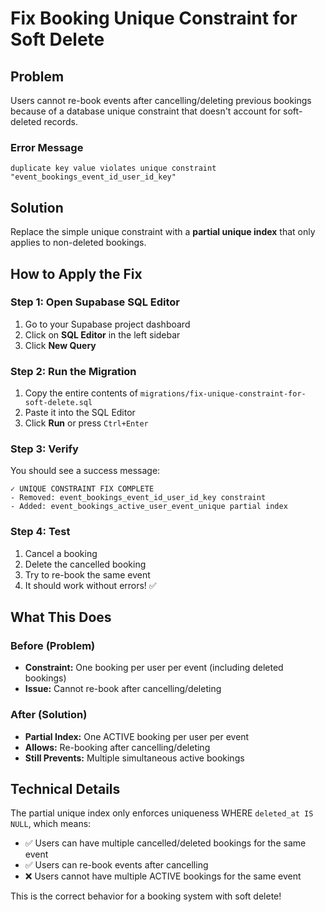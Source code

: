 # Fix Booking Unique Constraint for Soft Delete

## Problem
Users cannot re-book events after cancelling/deleting previous bookings because of a database unique constraint that doesn't account for soft-deleted records.

### Error Message
```
duplicate key value violates unique constraint "event_bookings_event_id_user_id_key"
```

## Solution
Replace the simple unique constraint with a **partial unique index** that only applies to non-deleted bookings.

## How to Apply the Fix

### Step 1: Open Supabase SQL Editor
1. Go to your Supabase project dashboard
2. Click on **SQL Editor** in the left sidebar
3. Click **New Query**

### Step 2: Run the Migration
1. Copy the entire contents of `migrations/fix-unique-constraint-for-soft-delete.sql`
2. Paste it into the SQL Editor
3. Click **Run** or press `Ctrl+Enter`

### Step 3: Verify
You should see a success message:
```
✓ UNIQUE CONSTRAINT FIX COMPLETE
- Removed: event_bookings_event_id_user_id_key constraint
- Added: event_bookings_active_user_event_unique partial index
```

### Step 4: Test
1. Cancel a booking
2. Delete the cancelled booking
3. Try to re-book the same event
4. It should work without errors! ✅

## What This Does

### Before (Problem)
- **Constraint:** One booking per user per event (including deleted bookings)
- **Issue:** Cannot re-book after cancelling/deleting

### After (Solution)
- **Partial Index:** One ACTIVE booking per user per event
- **Allows:** Re-booking after cancelling/deleting
- **Still Prevents:** Multiple simultaneous active bookings

## Technical Details

The partial unique index only enforces uniqueness WHERE `deleted_at IS NULL`, which means:
- ✅ Users can have multiple cancelled/deleted bookings for the same event
- ✅ Users can re-book events after cancelling
- ❌ Users cannot have multiple ACTIVE bookings for the same event

This is the correct behavior for a booking system with soft delete!

